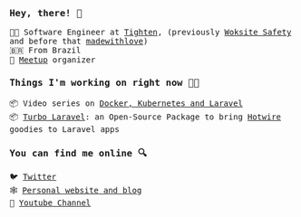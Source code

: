 ### <samp>Hey, there! 👋</samp>
<samp>

👨‍💻 Software Engineer at [Tighten](https://tighten.co/), (previously [Woksite Safety](https://worksitesafety.ca) and before that [madewithlove](https://madewithlove.com/))<br>
🇧🇷 From Brazil<br>
📅 [Meetup](https://www.meetup.com/pt-BR/maceio-dev-meetup/) organizer

### Things I'm working on right now 👨‍💻

📦 Video series on [Docker, Kubernetes and Laravel](https://www.tonysm.com/courses/kubernetes-for-laravel-developers/)<br>
📦 [Turbo Laravel](https://github.com/tonysm/turbo-laravel): an Open-Source Package to bring [Hotwire](https://hotwire.dev/) goodies to Laravel apps

### You can find me online 🔍

🐦 [Twitter](https://twitter.com/tonysmdev)<br>
🕸️ [Personal website and blog](https://tonysm.com)<br>
🎥 [Youtube Channel](https://www.youtube.com/channel/UCGtfJjAR5JeBPAmxN_ZHx4Q?view_as=subscriber)

</smap>
